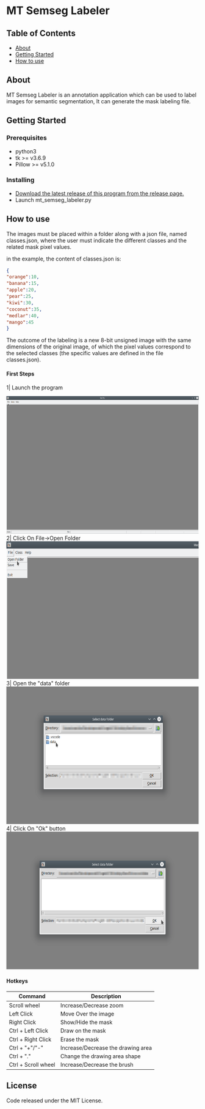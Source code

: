 # MT Semseg Labeler

## Table of Contents

- [About](#about)
- [Getting Started](#getting_started)
- [How to use](#usage)

## About <a name = "about"></a>

MT Semseg Labeler is an annotation application which can be used to label images for semantic segmentation, It can generate the mask labeling file.


## Getting Started <a name = "getting_started"></a>

### Prerequisites

- python3
- tk >= v3.6.9
- Pillow >= v5.1.0


### Installing

- [Download the latest release of this program from the release page.](https://github.com/Mectho/mt-semseg-labeler/releases)
- Launch mt_semseg_labeler.py


## How to use <a name = "usage"></a>

The images must be placed within a folder along with a json file, named classes.json, where the user must indicate the different classes and the related mask pixel values.

in the example, the content of classes.json is:
```json
{
"orange":10,
"banana":15,
"apple":20,
"pear":25,
"kiwi":30,
"coconut":35,
"medlar":40,
"mango":45
}
```

The outcome of the labeling is a new 8-bit unsigned image with the same dimensions of the original image, of which the pixel values correspond to the selected  classes (the specific values are defined in the file classes.json).

#### First Steps
1| Launch the program 

<img width="640" height="360" src="/resources/ms-semseg%201.png"/>
2| Click On File->Open Folder 

<img width="640" height="360" src="/resources/ms-semseg%202.png"/>
3| Open the "data" folder 

<img width="640" height="360" src="/resources/ms-semseg%203.png"/>
4| Click On "Ok" button

<img width="640" height="360" src="/resources/ms-semseg%204.png"/>

#### Hotkeys

| Command | Description |
| --- | --- |
| Scroll wheel       | Increase/Decrease zoom                     |
| Left Click         | Move Over the image                        |
| Right Click        | Show/Hide the mask                         |
| Ctrl + Left Click  | Draw on the mask                           |
| Ctrl + Right Click | Erase the mask                             |
| Ctrl + "+"/"-"     | Increase/Decrease the drawing area         | 
| Ctrl + "."         | Change the drawing area shape              |
| Ctrl + Scroll wheel| Increase/Decrease the brush                |


## License

Code released under the MIT License.
